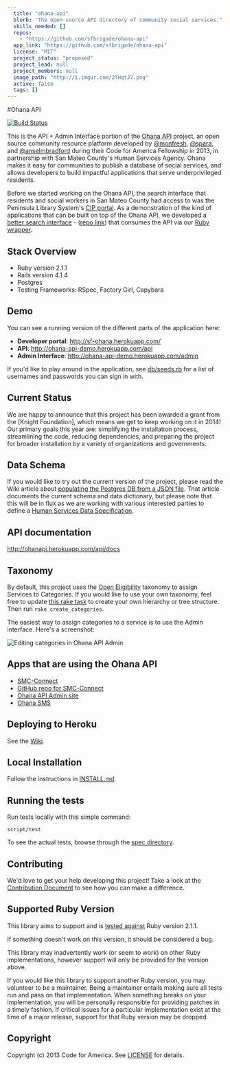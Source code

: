 ```yaml
---
  title: "ohana-api"
  blurb: "The open source API directory of community social services."
  skills_needed: []
  repos: 
    - "https://github.com/sfbrigade/ohana-api"
  app_link: "https://github.com/sfbrigade/ohana-api"
  license: "MIT"
  project_status: "proposed"
  project_lead: null
  project_members: null
  image_path: "http://i.imgur.com/2lHqtJ7.png"
  active: false
  tags: []
---
```

#Ohana API

[![Build Status](https://circleci.com/gh/sfbrigade/ohana-api.svg?style=svg)](https://circleci.com/gh/sfbrigade/ohana-api)

This is the API + Admin Interface portion of the [Ohana API] project,
an open source community resource platform developed by [@monfresh],
[@spara], and [@anselmbradford] during their Code for America Fellowship in 2013,
in partnership with San Mateo County's Human Services Agency.
Ohana makes it easy for communities to publish a database of social services,
and allows developers to build impactful applications
that serve underprivileged residents.

[Ohana API]: http://ohanapi.org
[@monfresh]: https://github.com/monfresh
[@spara]: https://github.com/spara
[@anselmbradford]: https://github.com/anselmbradford

Before we started working on the Ohana API,
the search interface that residents and social workers in San Mateo County
had access to was the Peninsula Library System's [CIP portal].
As a demonstration of the kind of applications
that can be built on top of the Ohana API,
we developed a [better search interface] - ([repo link])
that consumes the API via our [Ruby wrapper].

[CIP portal]: http://catalog.plsinfo.org:81/
[better search interface]: http://smc-connect.org
[repo link]: https://github.com/codeforamerica/ohana-web-search
[Ruby wrapper]: https://github.com/codeforamerica/ohanakapa

## Stack Overview

* Ruby version 2.1.1
* Rails version 4.1.4
* Postgres
* Testing Frameworks: RSpec, Factory Girl, Capybara

## Demo

You can see a running version of the different parts of the application here:

- **Developer portal**: <http://sf-ohana.herokuapp.com/>
- **API**: <http://ohana-api-demo.herokuapp.com/api>
- **Admin Interface**: <http://ohana-api-demo.herokuapp.com/admin>

If you'd like to play around in the application, see [db/seeds.rb][seeds]
for a list of usernames and passwords you can sign in with.

[seeds]: https://github.com/codeforamerica/ohana-api/blob/master/db/seeds.rb

## Current Status

We are happy to announce that this project has been awarded
a grant from the [Knight Foundation],
which means we get to keep working on it in 2014!
Our primary goals this year are: simplifying the installation process,
streamlining the code, reducing dependencies,
and preparing the project for broader installation by a variety
of organizations and governments.

[grant from the Knight Foundation]: http://www.knightfoundation.org/grants/201447979/

## Data Schema

If you would like to try out the current version of the project,
please read the Wiki article about [populating the Postgres DB from a JSON file].
That article documents the current schema and data dictionary,
but please note that this will be in flux as we are working
with various interested parties to define a [Human Services Data Specification].

[populating the Postgres DB from a JSON file]: https://github.com/codeforamerica/ohana-api/wiki/Populating-the-Postgres-database-from-a-JSON-file
[Human Services Data Specification]: https://github.com/codeforamerica/OpenReferral

## API documentation

<http://ohanapi.herokuapp.com/api/docs>

## Taxonomy

By default, this project uses the [Open Eligibility] taxonomy
to assign Services to Categories.
If you would like to use your own taxonomy,
feel free to update [this rake task] to create your own hierarchy or tree structure.
Then run `rake create_categories`.

[Open Eligibility]: http://openeligibility.org
[this rake task]: https://github.com/codeforamerica/ohana-api/blob/master/lib/tasks/oe.rake

The easiest way to assign categories to a service is to use the Admin interface.
Here's a screenshot:

![Editing categories in Ohana API Admin](https://github.com/codeforamerica/ohana-api/raw/master/categories-in-ohana-api-admin.png)

## Apps that are using the Ohana API

- [SMC-Connect](http://www.smc-connect.org)
- [GitHub repo for SMC-Connect](https://github.com/codeforamerica/human_services_finder)
- [Ohana API Admin site](https://github.com/codeforamerica/ohana-api-admin)
- [Ohana SMS](https://github.com/marks/ohana-sms)

## Deploying to Heroku

See the [Wiki](https://github.com/codeforamerica/ohana-api/wiki/How-to-deploy-the-Ohana-API-to-your-Heroku-account).

## Local Installation

Follow the instructions in [INSTALL.md][install].

[install]: https://github.com/codeforamerica/ohana-api/blob/master/INSTALL.md

## Running the tests

Run tests locally with this simple command:

    script/test

To see the actual tests, browse through the [spec directory].

[spec directory]: https://github.com/codeforamerica/ohana-api/tree/master/spec

## Contributing

We'd love to get your help developing this project!
Take a look at the [Contribution Document] to see how you can make a difference.

[Contribution Document]: https://github.com/codeforamerica/ohana-api/blob/master/CONTRIBUTING.md

## Supported Ruby Version

This library aims to support and is [tested against] Ruby version 2.1.1.

If something doesn't work on this version, it should be considered a bug.

This library may inadvertently work (or seem to work) on other Ruby implementations,
however support will only be provided for the version above.

If you would like this library to support another Ruby version,
you may volunteer to be a maintainer.
Being a maintainer entails making sure all tests run and pass on that implementation.
When something breaks on your implementation,
you will be personally responsible for providing patches in a timely fashion.
If critical issues for a particular implementation exist at the time of a major release,
support for that Ruby version may be dropped.

[tested against]: http://travis-ci.org/codeforamerica/ohana-api

## Copyright
Copyright (c) 2013 Code for America. See [LICENSE](https://github.com/codeforamerica/ohana-api/blob/master/LICENSE.md) for details.
